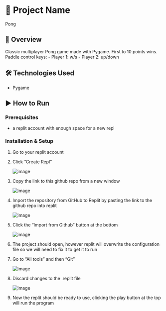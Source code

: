 <!-- Look for these tags for where to make changes -->

# 📌 Project Name <!-- Project Name here -->

Pong

## 📝 Overview

Classic multiplayer Pong game made with Pygame. First to 10 points wins. Paddle control keys: - Player 1: w/s - Player 2: up/down

## 🛠️ Technologies Used
- Pygame
<!--
- Programming Language(s): Python, JavaScript, etc.
- Frameworks/Libraries: React, Flask, etc.
- Tools: Git, VS Code, etc.
-->

## ▶ How to Run

### Prerequisites
- a replit account with enough space for a new repl

### Installation & Setup
1. Go to your replit account
1. Click “Create Repl”
   
   ![image](https://github.com/user-attachments/assets/181af30d-5b61-4ca7-bb64-7232265006dd)

1. Copy the link to this github repo from a new window

   ![image](https://github.com/user-attachments/assets/cf72fb10-463c-4708-8b04-ad2d70698cbb)

1. Import the repository from GitHub to Replit by pasting the link to the github repo into replit

   ![image](https://github.com/user-attachments/assets/6d703f67-2bd9-47a3-9fec-be7637e02559)

1. Click the “Import from Github” button at the bottom

   ![image](https://github.com/user-attachments/assets/efbbbbee-bebb-4127-a667-fdcc5fea64ad)

1. The project should open, however replit will overwrite the configuration file so we will need to fix it to get it to run
1. Go to “All tools” and then “Git”

   ![image](https://github.com/user-attachments/assets/9fc21f34-a262-4365-8355-cf5a3db30e77)

1. Discard changes to the .replit file

   ![image](https://github.com/user-attachments/assets/ce476da8-cb99-462c-ba97-ea0ba8088424)

1. Now the replit should be ready to use, clicking the play button at the top will run the program
